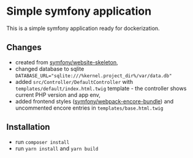 # Simple symfony application

This is a simple symfony application ready for dockerization.

## Changes
* created from [symfony/website-skeleton](https://github.com/symfony/website-skeleton),
* changed database to sqlite `DATABASE_URL="sqlite:///%kernel.project_dir%/var/data.db"`
* added `src/Controller/DefaultController` with `templates/default/index.html.twig` template - the controller shows current PHP version and app env,
* added frontend styles ([symfony/webpack-encore-bundle](https://symfony.com/doc/5.3/frontend/encore/installation.html)) and uncommented encore entries in `templates/base.html.twig`

## Installation
* run `composer install`
* run `yarn install` and `yarn build`
